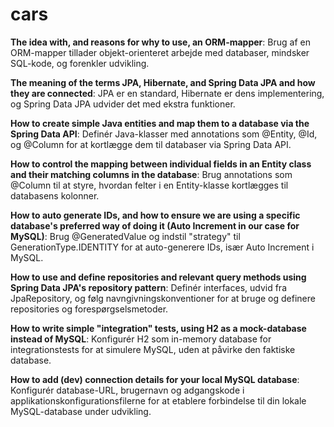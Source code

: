 # cars

**The idea with, and reasons for why to use, an ORM-mapper**:
Brug af en ORM-mapper tillader objekt-orienteret arbejde med databaser, mindsker SQL-kode, og forenkler udvikling.

**The meaning of the terms JPA, Hibernate, and Spring Data JPA and how they are connected**:
JPA er en standard, Hibernate er dens implementering, og Spring Data JPA udvider det med ekstra funktioner.

**How to create simple Java entities and map them to a database via the Spring Data API**:
Definér Java-klasser med annotations som @Entity, @Id, og @Column for at kortlægge dem til databaser via Spring Data API.

**How to control the mapping between individual fields in an Entity class and their matching columns in the database**:
Brug annotations som @Column til at styre, hvordan felter i en Entity-klasse kortlægges til databasens kolonner.

**How to auto generate IDs, and how to ensure we are using a specific database's preferred way of doing it (Auto Increment in our case for MySQL)**:
Brug @GeneratedValue og indstil "strategy" til GenerationType.IDENTITY for at auto-generere IDs, især Auto Increment i MySQL.

**How to use and define repositories and relevant query methods using Spring Data JPA's repository pattern**:
Definér interfaces, udvid fra JpaRepository, og følg navngivningskonventioner for at bruge og definere repositories og forespørgselsmetoder.

**How to write simple "integration" tests, using H2 as a mock-database instead of MySQL**:
Konfigurér H2 som in-memory database for integrationstests for at simulere MySQL, uden at påvirke den faktiske database.

**How to add (dev) connection details for your local MySQL database**:
Konfigurér database-URL, brugernavn og adgangskode i applikationskonfigurationsfilerne for at etablere forbindelse til din lokale MySQL-database under udvikling.
